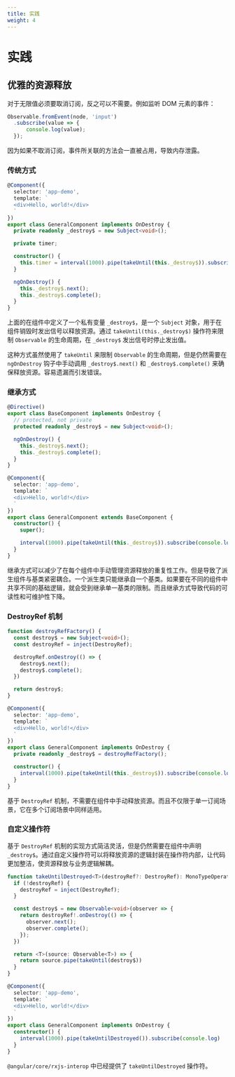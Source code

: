 ```yaml
---
title: 实践
weight: 4
---
```


# 实践

## 优雅的资源释放

对于无限值必须要取消订阅，反之可以不需要。例如监听 DOM 元素的事件：

```typescript
Observable.fromEvent(node, 'input')
  .subscribe(value => {
      console.log(value);
  });
```

因为如果不取消订阅，事件所关联的方法会一直被占用，导致内存泄露。

### 传统方式

```typescript
@Component({
  selector: 'app-demo',
  template: `
  <div>Hello, world!</div>
  `
})
export class GeneralComponent implements OnDestroy {
  private readonly _destroy$ = new Subject<void>();

  private timer; 

  constructor() {
    this.timer = interval(1000).pipe(takeUntil(this._destroy$)).subscribe(console.log);
  }

  ngOnDestroy() {
    this._destroy$.next();
    this._destroy$.complete();
  }
}
```

上面的在组件中定义了一个私有变量 `_destroy$`，是一个 `Subject` 对象，用于在组件销毁时发出信号以释放资源。通过 `takeUntil(this._destroy$)` 操作符来限制 `Observable` 的生命周期，在 `_destroy$` 发出信号时停止发出值。

这种方式虽然使用了 `takeUntil` 来限制 `Observable` 的生命周期，但是仍然需要在 `ngOnDestroy` 钩子中手动调用 `_destroy$.next()` 和 `_destroy$.complete()` 来确保释放资源。容易遗漏而引发错误。


### 继承方式

```typescript
@Directive()
export class BaseComponent implements OnDestroy {
  // protected, not private
  protected readonly _destroy$ = new Subject<void>();

  ngOnDestroy() {
    this._destroy$.next();
    this._destroy$.complete();
  }
}

@Component({
  selector: 'app-demo',
  template: `
  <div>Hello, world!</div>
  `
})
export class GeneralComponent extends BaseComponent {
  constructor() {
    super();

    interval(1000).pipe(takeUntil(this._destroy$)).subscribe(console.log);
  }
}
```

继承方式可以减少了在每个组件中手动管理资源释放的重复性工作。但是导致了派生组件与基类紧密耦合。一个派生类只能继承自一个基类。如果要在不同的组件中共享不同的基础逻辑，就会受到继承单一基类的限制。而且继承方式导致代码的可读性和可维护性下降。

### DestroyRef 机制

```typescript
function destroyRefFactory() {
  const destroy$ = new Subject<void>();
  const destroyRef = inject(DestroyRef);

  destroyRef.onDestroy(() => {
    destroy$.next();
    destroy$.complete();
  })

  return destroy$;
}

@Component({
  selector: 'app-demo',
  template: `
  <div>Hello, world!</div>
  `
})
export class GeneralComponent implements OnDestroy {
  private readonly _destroy$ = destroyRefFactory();

  constructor() {
    interval(1000).pipe(takeUntil(this._destroy$)).subscribe(console.log)
  }
}
```

基于 `DestroyRef` 机制，不需要在组件中手动释放资源。而且不仅限于单一订阅场景，它在多个订阅场景中同样适用。

### 自定义操作符

基于 `DestroyRef` 机制的实现方式简洁灵活，但是仍然需要在组件中声明 `_destroy$`。通过自定义操作符可以将释放资源的逻辑封装在操作符内部，让代码更加整洁，使资源释放与业务逻辑解耦。

```typescript
function takeUntilDestroyed<T>(destroyRef?: DestroyRef): MonoTypeOperatorFunction<T> {
  if (!destroyRef) {
    destroyRef = inject(DestroyRef);
  }

  const destroy$ = new Observable<void>(observer => {
    return destroyRef!.onDestroy(() => {
      observer.next();
      observer.complete();
    });
  })

  return <T>(source: Observable<T>) => {
    return source.pipe(takeUntil(destroy$))
  }
}

@Component({
  selector: 'app-demo',
  template: `
  <div>Hello, world!</div>
  `
})
export class GeneralComponent implements OnDestroy {
  constructor() {
    interval(1000).pipe(takeUntilDestroyed()).subscribe(console.log)
  }
}
```

`@angular/core/rxjs-interop` 中已经提供了 `takeUntilDestroyed` 操作符。

